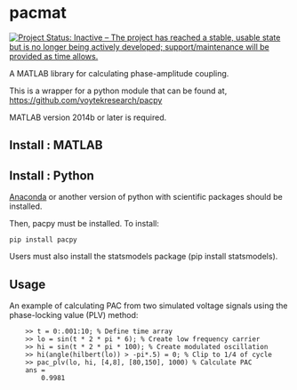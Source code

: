 # pacmat

[![Project Status: Inactive – The project has reached a stable, usable state but is no longer being actively developed; support/maintenance will be provided as time allows.](http://www.repostatus.org/badges/latest/inactive.svg)](http://www.repostatus.org/#inactive)

A MATLAB library for calculating phase-amplitude coupling.

This is a wrapper for a python module that can be found at, https://github.com/voytekresearch/pacpy

MATLAB version 2014b or later is required.

## Install : MATLAB

## Install : Python

[Anaconda](https://store.continuum.io/cshop/anaconda/) or another version of python with scientific packages should be installed.

Then, pacpy must be installed.  To install:

	pip install pacpy

Users must also install the statsmodels package (pip install statsmodels).

## Usage

An example of calculating PAC from two simulated voltage signals using the phase-locking value (PLV) method:

		>> t = 0:.001:10; % Define time array
		>> lo = sin(t * 2 * pi * 6); % Create low frequency carrier
		>> hi = sin(t * 2 * pi * 100); % Create modulated oscillation
		>> hi(angle(hilbert(lo)) > -pi*.5) = 0; % Clip to 1/4 of cycle
		>> pac_plv(lo, hi, [4,8], [80,150], 1000) % Calculate PAC
		ans =
			0.9981
